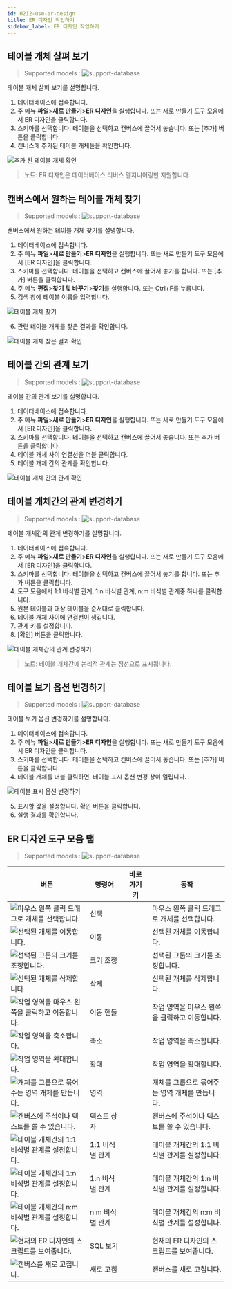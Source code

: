 ```yaml
---
id: 0212-use-er-design
title: ER 디자인 작업하기
sidebar_label: ER 디자인 작업하기
---
```


## 테이블 개체 살펴 보기
> Supported models :
> ![support-database](<http://www.sqlgate.com/docs-badge/oracle,mysql,mariadb,postgresql,sqlserver,db2,tibero>)

테이블 개체 살펴 보기를 설명합니다.

1. 데이터베이스에 접속합니다.
2. 주 메뉴 **파일**>**새로 만들기**>**ER 디자인**을 실행합니다. 또는 새로 만들기 도구 모음에서 ER 디자인을 클릭합니다.
3. 스키마를 선택합니다. 테이블을 선택하고 캔버스에 끌어서 놓습니다. 또는 [추가] 버튼을 클릭합니다.
4. 캔버스에 추가된 테이블 개체들을 확인합니다.

![추가 된 테이블 개체 확인](https://s3.ap-northeast-2.amazonaws.com/sqlgate-resource/captures/erDesign/erDesign-viewTable-ko.png)

> 노트: ER 디자인은 데이터베이스 리버스 엔지니어링만 지원합니다.


## 캔버스에서 원하는 테이블 개체 찾기
> Supported models :
> ![support-database](<http://www.sqlgate.com/docs-badge/oracle,mysql,mariadb,postgresql,sqlserver,db2,tibero>)

캔버스에서 원하는 테이블 개체 찾기를 설명합니다.

1. 데이터베이스에 접속합니다.
2. 주 메뉴 **파일**>**새로 만들기**>**ER 디자인**을 실행합니다. 또는 새로 만들기 도구 모음에서 [ER 디자인]을 클릭합니다.
3. 스키마를 선택합니다. 테이블을 선택하고 캔버스에 끌어서 놓기를 합니다. 또는 [추가] 버튼을 클릭합니다.
4. 주 메뉴 **편집**>**찾기 및 바꾸기**>**찾기**를 실행합니다. 또는 Ctrl+F를 누릅니다.
5. 검색 창에 테이블 이름을 입력합니다.

![테이블 개체 찾기](https://s3.ap-northeast-2.amazonaws.com/sqlgate-resource/captures/erDesign/erDesign-findTableOnCanvas-ko.png)

6. 관련 테이블 개체를 찾은 결과를 확인합니다.

![테이블 개체 찾은 결과 확인](https://s3.ap-northeast-2.amazonaws.com/sqlgate-resource/captures/erDesign/erDesign-findTableOnCanvas-01-ko.png)


## 테이블 간의 관계 보기
> Supported models :
> ![support-database](<http://www.sqlgate.com/docs-badge/oracle,mysql,mariadb,postgresql,sqlserver,db2,tibero>)

테이블 간의 관계 보기를 설명합니다.

1. 데이터베이스에 접속합니다.
2. 주 메뉴 **파일**>**새로 만들기**>**ER 디자인**을 실행합니다. 또는 새로 만들기 도구 모음에서 [ER 디자인]을 클릭합니다.
3. 스키마를 선택합니다. 테이블을 선택하고 캔버스에 끌어서 놓습니다. 또는 추가 버튼을 클릭합니다.
4. 테이블 개체 사이 연결선을 더블 클릭합니다.
5. 테이블 개체 간의 관계를 확인합니다.

![테이블 개체 간의 관계 확인](https://s3.ap-northeast-2.amazonaws.com/sqlgate-resource/captures/erDesign/erDesign-viewRelationship-ko.png)


## 테이블 개체간의 관계 변경하기
> Supported models :
> ![support-database](<http://www.sqlgate.com/docs-badge/oracle,mysql,mariadb,postgresql,sqlserver,db2,tibero>)

테이블 개체간의 관계 변경하기를 설명합니다.

1. 데이터베이스에 접속합니다.
2. 주 메뉴 **파일**>**새로 만들기**>**ER 디자인**을 실행합니다. 또는 새로 만들기 도구 모음에서 [ER 디자인]을 클릭합니다.
3. 스키마를 선택합니다. 테이블을 선택하고 캔버스에 끌어서 놓기를 합니다. 또는 추가 버튼을 클릭합니다.
4. 도구 모음에서 1:1 비식별 관계, 1:n 비식별 관계, n:m 비식별 관계중 하나를 클릭합니다.
5. 원본 테이블과 대상 테이블을 순서대로 클릭합니다.
6. 테이블 개체 사이에 연결선이 생깁니다.
7. 관계 키를 설정합니다.
8. [확인] 버튼을 클릭합니다.

![테이블 개체간의 관계 변경하기](https://s3.ap-northeast-2.amazonaws.com/sqlgate-resource/captures/erDesign/erDesign-alterRelationship-ko.png)

> 노트: 테이블 개체간에 논리적 관계는 점선으로 표시됩니다.


## 테이블 보기 옵션 변경하기
> Supported models :
> ![support-database](<http://www.sqlgate.com/docs-badge/oracle,mysql,mariadb,postgresql,sqlserver,db2,tibero>)

테이블 보기 옵션 변경하기를 설명합니다.

1. 데이터베이스에 접속합니다.
2. 주 메뉴 **파일**>**새로 만들기**>**ER 디자인**을 실행합니다. 또는 새로 만들기 도구 모음에서 ER 디자인을 클릭합니다.
3. 스키마를 선택합니다. 테이블을 선택하고 캔버스에 끌어서 놓습니다. 또는 [추가] 버튼을 클릭합니다.
4. 테이블 개체를 더블 클릭하면, 테이블 표시 옵션 변경 창이 열립니다.

![테이블 표시 옵션 변경하기](https://s3.ap-northeast-2.amazonaws.com/sqlgate-resource/captures/erDesign/erDesign-changeOptionsForTableDisplay-ko.png)

5. 표시할 값을 설정합니다. 확인 버튼을 클릭합니다.
6. 실행 결과를 확인합니다.


## ER 디자인 도구 모음 탭
> Supported models :
> ![support-database](<http://www.sqlgate.com/docs-badge/oracle,mysql,mariadb,postgresql,sqlserver,db2,tibero>)


| 버튼                                                                                                                                          | 명령어        | 바로 가기 키 | 동작                          |
| ------------------------------------------------------------------------------------------------------------------------------------------- | ---------- | ------- | --------------------------- |
| ![마우스 왼쪽 클릭 드래그로 개체를 선택합니다.](https://s3.ap-northeast-2.amazonaws.com/sqlgate-resource/captures/erDesign/icon-erDesign-select.png)           | 선택         |         | 마우스 왼쪽 클릭 드래그로 개체를 선택합니다.   |
| ![선택된 개체를 이동합니다.](https://s3.ap-northeast-2.amazonaws.com/sqlgate-resource/captures/erDesign/icon-erDesign-move.png)                        | 이동         |         | 선택된 개체를 이동합니다.              |
| ![선택된 그룹의 크기를 조정합니다.](https://s3.ap-northeast-2.amazonaws.com/sqlgate-resource/captures/erDesign/icon-erDesign-resize.png)                  | 크기 조정      |         | 선택된 그룹의 크기를 조정합니다.          |
| ![선택된 개체를 삭제합니다](https://s3.ap-northeast-2.amazonaws.com/sqlgate-resource/captures/erDesign/icon-erDesign-delete.png)                       | 삭제         |         | 선택된 개체를 삭제합니다.              |
| ![작업 영역을 마우스 왼쪽을 클릭하고 이동합니다.](https://s3.ap-northeast-2.amazonaws.com/sqlgate-resource/captures/erDesign/icon-erDesign-panningHand.png)     | 이동 핸들      |         | 작업 영역을 마우스 왼쪽을 클릭하고 이동합니다.  |
| ![작업 영역을 축소합니다.](https://s3.ap-northeast-2.amazonaws.com/sqlgate-resource/captures/erDesign/icon-erDesign-zoomOut.png)                      | 축소         |         | 작업 영역을 축소합니다.               |
| ![작업 영역을 확대합니다.](https://s3.ap-northeast-2.amazonaws.com/sqlgate-resource/captures/erDesign/icon-erDesign-zoomIn.png)                       | 확대         |         | 작업 영역을 확대합니다.               |
| ![개체를 그룹으로 묶어주는 영역 개체를 만듭니다.](https://s3.ap-northeast-2.amazonaws.com/sqlgate-resource/captures/erDesign/icon-erDesign-region.png)          | 영역         |         | 개체를 그룹으로 묶어주는 영역 개체를 만듭니다.  |
| ![캔버스에 주석이나 텍스트를 쓸 수 있습니다.](https://s3.ap-northeast-2.amazonaws.com/sqlgate-resource/captures/erDesign/icon-erDesign-textBox.png)           | 텍스트 상자     |         | 캔버스에 주석이나 텍스트를 쓸 수 있습니다.    |
| ![테이블 개체간의 1:1 비식별 관계를 설정합니다.](https://s3.ap-northeast-2.amazonaws.com/sqlgate-resource/captures/erDesign/icon-erDesign-11Relationship.png) | 1:1 비식별 관계 |         | 테이블 개체간의 1:1 비식별 관계를 설정합니다. |
| ![테이블 개체간의 1:n 비식별 관계를 설정합니다.](https://s3.ap-northeast-2.amazonaws.com/sqlgate-resource/captures/erDesign/icon-erDesign-1nRelationShip.png) | 1:n 비식별 관계 |         | 테이블 개체간의 1:n 비식별 관계를 설정합니다. |
| ![테이블 개체간의 n:m 비식별 관계를 설정합니다.](https://s3.ap-northeast-2.amazonaws.com/sqlgate-resource/captures/erDesign/icon-erDesign-nmRelationship.png) | n:m 비식별 관계 |         | 테이블 개체간의 n:m 비식별 관계를 설정합니다. |
| ![현재의 ER 디자인의 스크립트를 보여줍니다.](https://s3.ap-northeast-2.amazonaws.com/sqlgate-resource/captures/erDesign/icon-erDesign-viewSQL.png)           | SQL 보기     |         | 현재의 ER 디자인의 스크립트를 보여줍니다.    |
| ![캔버스를 새로 고칩니다.](https://s3.ap-northeast-2.amazonaws.com/sqlgate-resource/captures/erDesign/icon-erDesign-refresh.png)                      | 새로 고침      |         | 캔버스를 새로 고칩니다.               |